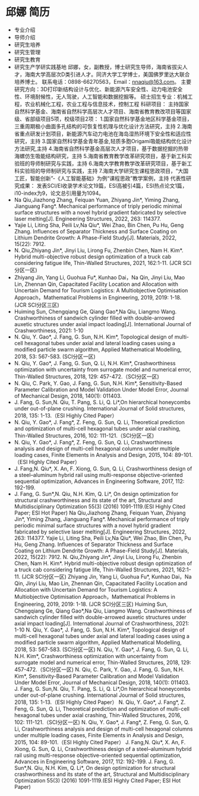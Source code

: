 # 邱娜 简历
- 专业介绍
- 导师介绍
- 研究生培养
- 研究生管理
- 研究生教育
- 研究生产学研实践基地
邱娜，女，副教授，博士研究生导师，海南省拔尖人才，海南大学高层次D类引进人才。同济大学工学博士，美国佛罗里达大联合培养博士。
联系电话：0898-66270563，Email：nnaqiu@163.com。
主要研究方向：3D打印新结构设计与优化、新能源汽车安全性、动力电池安全性、环境耐候性，无人驾驶，人工智能和数据挖掘等。
硕士招生专业：机械工程，农业机械化工程，农业工程与信息技术，控制工程
科研项目：
主持国家自然科学基金、海南省自然科学高层次人才项目、海南省教育教改项目等国家级、省部级项目5项，校级项目2项：
1.国家自然科学基金地区科学基金项目，三重周期极小曲面多孔结构的可恢复性机理与优化设计方法研究，主持
2.海南省重点研发计划项目，新能源汽车动力电池在海岛湿热环境下安全性和适应性研究，主持
3.国家自然科学基金青年基金,轻质多胞Origami吸能结构优化设计方法研究,主持
4.海南省自然科学基金高层次人才项目，基于数据挖掘的热带海螺仿生吸能结构研究，主持
5.海南省教育教学改革研究项目，基于新工科实验班的导师制研究与实践，主持
6.海南大学教育教学改革研究项目，基于新工科实验班的导师制研究与实践，主持
7.海南大学研究生课程思政项目，“大国工匠，智能创新”-《人工智能基础》为例“课程思政”教学案例，主持
代表性研究成果：
发表SCI/EI收录学术论文19篇，ESI高被引4篇，ESI热点论文1篇，i10-index为9，论文总引用量为1094。
- Na Qiu,Jiazhong Zhang, Feiquan Yuan, Zhiyang Jin*, Yiming Zhang, Jianguang Fang*. Mechanical performance of triply periodic minimal surface structures with a novel hybrid gradient fabricated by selective laser melting[J]. Engineering Structures, 2022, 263: 114377.
- Yajie Li, Liting Sha, Peili Lv,Na Qiu*, Wei Zhao, Bin Chen, Pu Hu, Geng Zhang. Influences of Separator Thickness and Surface Coating on Lithium Dendrite Growth: A Phase-Field Study[J]. Materials, 2022, 15(22): 7912.
- N. Qiu,Zhiyang Jin*, Jinyi Liu, Lirong Fu, Zhenbin Chen, Nam H. Kim*. Hybrid multi-objective robust design optimization of a truck cab considering fatigue life, Thin-Walled Structures, 2021, 162:1-11. (JCR SCI分区一区)
- Zhiyang Jin, Yang Li, Guohua Fu*, Kunhao Dai，Na Qin, Jinyi Liu, Mao Lin, Zhennan Qin, Capacitated Facility Location and Allocation with Uncertain Demand for Tourism Logistics: A Multiobjective Optimisation Approach，Mathematical Problems in Engineering, 2019, 2019: 1-18. (JCR SCI分区三区)
- Huiming Sun, Chengqiang Ge, Qiang Gao*,Na Qiu, Liangmo Wang. Crashworthiness of sandwich cylinder filled with double-arrowed auxetic structures under axial impact loading[J]. International Journal of Crashworthiness, 2021: 1-10
- N. Qiu, Y. Gao*, J. Fang, G. Sun, N.H. Kim*, Topological design of multi-cell hexagonal tubes under axial and lateral loading cases using a modified particle swarm algorithm, Applied Mathematical Modelling, 2018, 53: 567-583. (SCI分区一区)
- N. Qiu, Y. Gao*, J. Fang, G. Sun, Q. Li, N.H. Kim*, Crashworthiness optimization with uncertainty from surrogate model and numerical error, Thin-Walled Structures, 2018, 129: 457-472.（SCI分区一区)
- N. Qiu, C. Park, Y. Gao, J. Fang, G. Sun, N.H. Kim*, Sensitivity-Based Parameter Calibration and Model Validation Under Model Error, Journal of Mechanical Design, 2018, 140(1): 011403.
- J. Fang, G. Sun,N. Qiu, T. Pang, S. Li, Q. Li*,On hierarchical honeycombs under out-of-plane crushing. International Journal of Solid structures, 2018, 135: 1-13.（ESI Highly Cited Paper）
- N. Qiu, Y. Gao*, J. Fang*, Z. Feng, G. Sun, Q. Li, Theoretical prediction and optimization of multi-cell hexagonal tubes under axial crashing, Thin-Walled Structures, 2016, 102: 111-121.（SCI分区一区)
- N. Qiu, Y. Gao*, J. Fang*, Z. Feng, G. Sun, Q. Li, Crashworthiness analysis and design of multi-cell hexagonal columns under multiple loading cases, Finite Elements in Analysis and Design, 2015, 104: 89-101.（ESI Highly Cited Paper）
- J. Fang,N. Qiu*, X. An, F. Xiong, G. Sun, Q. Li, Crashworthiness design of a steel–aluminum hybrid rail using multi-response objective-oriented sequential optimization, Advances in Engineering Software, 2017, 112: 192-199.
- J. Fang, G. Sun*,N. Qiu, N.H. Kim, Q. Li*, On design optimization for structural crashworthiness and its state of the art, Structural and Multidisciplinary Optimization 55(3) (2016) 1091-1119.(ESI Highly Cited Paper; ESI Hot Paper)
Na Qiu,Jiazhong Zhang, Feiquan Yuan, Zhiyang Jin*, Yiming Zhang, Jianguang Fang*. Mechanical performance of triply periodic minimal surface structures with a novel hybrid gradient fabricated by selective laser melting[J]. Engineering Structures, 2022, 263: 114377.
Yajie Li, Liting Sha, Peili Lv,Na Qiu*, Wei Zhao, Bin Chen, Pu Hu, Geng Zhang. Influences of Separator Thickness and Surface Coating on Lithium Dendrite Growth: A Phase-Field Study[J]. Materials, 2022, 15(22): 7912.
N. Qiu,Zhiyang Jin*, Jinyi Liu, Lirong Fu, Zhenbin Chen, Nam H. Kim*. Hybrid multi-objective robust design optimization of a truck cab considering fatigue life, Thin-Walled Structures, 2021, 162:1-11. (JCR SCI分区一区)
Zhiyang Jin, Yang Li, Guohua Fu*, Kunhao Dai，Na Qin, Jinyi Liu, Mao Lin, Zhennan Qin, Capacitated Facility Location and Allocation with Uncertain Demand for Tourism Logistics: A Multiobjective Optimisation Approach，Mathematical Problems in Engineering, 2019, 2019: 1-18. (JCR SCI分区三区)
Huiming Sun, Chengqiang Ge, Qiang Gao*,Na Qiu, Liangmo Wang. Crashworthiness of sandwich cylinder filled with double-arrowed auxetic structures under axial impact loading[J]. International Journal of Crashworthiness, 2021: 1-10
N. Qiu, Y. Gao*, J. Fang, G. Sun, N.H. Kim*, Topological design of multi-cell hexagonal tubes under axial and lateral loading cases using a modified particle swarm algorithm, Applied Mathematical Modelling, 2018, 53: 567-583. (SCI分区一区)
N. Qiu, Y. Gao*, J. Fang, G. Sun, Q. Li, N.H. Kim*, Crashworthiness optimization with uncertainty from surrogate model and numerical error, Thin-Walled Structures, 2018, 129: 457-472.（SCI分区一区)
N. Qiu, C. Park, Y. Gao, J. Fang, G. Sun, N.H. Kim*, Sensitivity-Based Parameter Calibration and Model Validation Under Model Error, Journal of Mechanical Design, 2018, 140(1): 011403.
J. Fang, G. Sun,N. Qiu, T. Pang, S. Li, Q. Li*,On hierarchical honeycombs under out-of-plane crushing. International Journal of Solid structures, 2018, 135: 1-13.（ESI Highly Cited Paper）
N. Qiu, Y. Gao*, J. Fang*, Z. Feng, G. Sun, Q. Li, Theoretical prediction and optimization of multi-cell hexagonal tubes under axial crashing, Thin-Walled Structures, 2016, 102: 111-121.（SCI分区一区)
N. Qiu, Y. Gao*, J. Fang*, Z. Feng, G. Sun, Q. Li, Crashworthiness analysis and design of multi-cell hexagonal columns under multiple loading cases, Finite Elements in Analysis and Design, 2015, 104: 89-101.（ESI Highly Cited Paper）
J. Fang,N. Qiu*, X. An, F. Xiong, G. Sun, Q. Li, Crashworthiness design of a steel–aluminum hybrid rail using multi-response objective-oriented sequential optimization, Advances in Engineering Software, 2017, 112: 192-199.
J. Fang, G. Sun*,N. Qiu, N.H. Kim, Q. Li*, On design optimization for structural crashworthiness and its state of the art, Structural and Multidisciplinary Optimization 55(3) (2016) 1091-1119.(ESI Highly Cited Paper; ESI Hot Paper)
